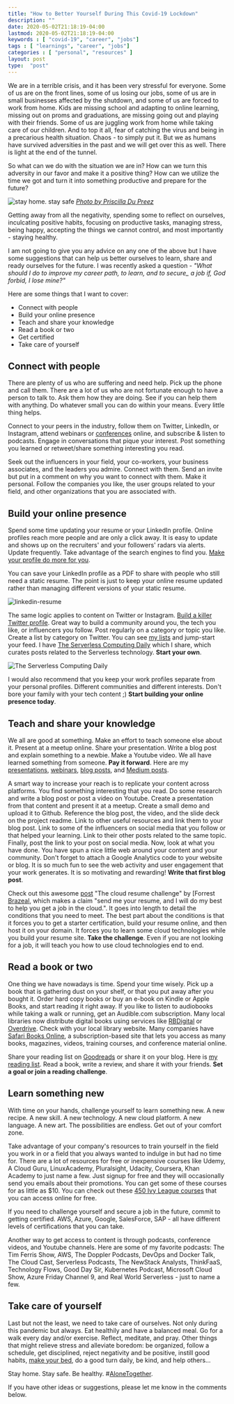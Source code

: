 ```yaml
---
title: "How to Better Yourself During This Covid-19 Lockdown"
description: ""
date: 2020-05-02T21:18:19-04:00
lastmod: 2020-05-02T21:18:19-04:00
keywords : [ "covid-19", "career", "jobs"]
tags : [ "learnings", "career", "jobs"]
categories : [ "personal", "resources" ]
layout: post
type:  "post"
---
```


We are in a terrible crisis, and it has been very stressful for everyone. Some of us are on the front lines, some of us losing our jobs, some of us are in small businesses affected by the shutdown, and some of us are forced to work from home. Kids are missing school and adapting to online learning, missing out on proms and graduations, are missing going out and playing with their friends. Some of us are juggling work from home while taking care of our children. And to top it all, fear of catching the virus and being in a precarious health situation. Chaos - to simply put it. But we as humans have survived adversities in the past and we will get over this as well. There is light at the end of the tunnel. 

So what can we do with the situation we are in? How can we turn this adversity in our favor and make it a positive thing? How can we utilize the time we got and turn it into something productive and prepare for the future? 
<!--more-->

![stay home. stay safe](https://user-images.githubusercontent.com/8188/80896790-2d4f4280-8cc0-11ea-8367-84c91d7d6b24.png)
*[Photo by Priscilla Du Preez](https://unsplash.com/photos/w59nZxIkw8M)*

Getting away from all the negativity, spending some to reflect on ourselves, inculcating positive habits, focusing on productive tasks, managing stress, being happy, accepting the things we cannot control, and most importantly - staying healthy.

I am not going to give you any advice on any one of the above but I have some suggestions that can help us better ourselves to learn, share and ready ourselves for the future. I was recently asked a question - *"What should I do to improve my career path, to learn, and to secure_ a job if, God forbid, I lose mine?"* 

Here are some things that I want to cover:

- Connect with people
- Build your online presence
- Teach and share your knowledge
- Read a book or two
- Get certified
- Take care of yourself

## Connect with people

There are plenty of us who are suffering and need help. Pick up the phone and call them. There are a lot of us who are not fortunate enough to have a person to talk to. Ask them how they are doing. See if you can help them with anything. Do whatever small you can do within your means. Every little thing helps.

Connect to your peers in the industry, follow them on Twitter, LinkedIn, or Instagram, attend webinars or [conferences](https://www.eventbrite.com/d/online/conferences/) online, and subscribe & listen to podcasts. Engage in conversations that pique your interest. Post something you learned or retweet/share something interesting you read.

Seek out the influencers in your field, your co-workers, your business associates, and the leaders you admire. Connect with them. Send an invite but put in a comment on why you want to connect with them. Make it personal. Follow the companies you like, the user groups related to your field, and other organizations that you are associated with. 

## Build your online presence

Spend some time updating your resume or your LinkedIn profile. Online profiles reach more people and are only a click away. It is easy to update and shows up on the recruiters' and your followers' radars via alerts. Update frequently. Take advantage of the search engines to find you. [Make your profile do more for you](https://business.linkedin.com/en-uk/marketing-solutions/blog/posts/content-marketing/2017/17-steps-to-a-better-LinkedIn-profile-in-2017). 

You can save your LinkedIn profile as a PDF to share with people who still need a static resume. The point is just to keep your online resume updated rather than managing different versions of your static resume.

![linkedin-resume](https://user-images.githubusercontent.com/8188/80896625-6ab2d080-8cbe-11ea-9e17-7d28dda0b303.png)

The same logic applies to content on Twitter or Instagram. [Build a killer Twitter profile](https://sachsmarketinggroup.com/9-tips-building-killer-twitter-profile/). Great way to build a community around you, the tech you like, or influencers you follow. Post regularly on a category or topic you like. Create a list by category on Twitter. You can see [my lists](https://twitter.com/rupakg/lists) and jump-start your feed. I have [The Serverless Computing Daily](https://paper.li/e-1517252918) which I share, which curates posts related to the Serverless technology. **Start your own**.

![The Serverless Computing Daily](https://user-images.githubusercontent.com/8188/80896647-903fda00-8cbe-11ea-9950-3dd082d9f8b4.png)

I would also recommend that you keep your work profiles separate from your personal profiles. Different communities and different interests. Don't bore your family with your tech content ;) **Start building your online presence today**.

## Teach and share your knowledge

We all are good at something. Make an effort to teach someone else about it. Present at a meetup online. Share your presentation. Write a blog post and explain something to a newbie. Make a Youtube video. We all have learned something from someone. **Pay it forward**. Here are my [presentations](https://rupakganguly.com/talks/), [webinars](https://rupakganguly.com/webinars/), [blog posts](https://rupakganguly.com/), and [Medium posts](https://medium.com/@rupakg).

A smart way to increase your reach is to replicate your content across platforms. You find something interesting that you read. Do some research and write a blog post or post a video on Youtube. Create a presentation from that content and present it at a meetup. Create a small demo and upload it to Github. Reference the blog post, the video, and the slide deck on the project readme. Link to other useful resources and link them to your blog post. Link to some of the influencers on social media that you follow or that helped your learning. Link to their other posts related to the same topic. Finally, post the link to your post on social media. Now, look at what you have done. You have spun a nice little web around your content and your community. Don't forget to attach a Google Analytics code to your website or blog. It is so much fun to see the web activity and user engagement that your work generates. It is so motivating and rewarding! **Write that first blog post**. 

Check out this awesome [post](https://forrestbrazeal.com/2020/04/23/the-cloud-resume-challenge/) "The cloud resume challenge" by [Forrest [Brazeal](https://twitter.com/forrestbrazeal), which makes a claim "send me your resume, and I will do my best to help you get a job in the cloud.". It goes into length to detail the conditions that you need to meet. The best part about the conditions is that it forces you to get a starter certification, build your resume online, and then host it on your domain. It forces you to learn some cloud technologies while you build your resume site. **Take the challenge**. Even if you are not looking for a job, it will teach you how to use cloud technologies end to end.

## Read a book or two

One thing we have nowadays is time. Spend your time wisely. Pick up a book that is gathering dust on your shelf, or that you put away after you bought it. Order hard copy books or buy an e-book on Kindle or Apple Books, and start reading it right away. If you like to listen to audiobooks while taking a walk or running, get an Audible.com subscription. Many local libraries now distribute digital books using services like [RBDigital](https://rbdigital.com/) or [Overdrive](https://www.overdrive.com/). Check with your local library website. Many companies have [Safari Books Online](https://www.oreilly.com/online-learning/try-now.html), a subscription-based site that lets you access as many books, magazines, videos, training courses, and conference material online.

Share your reading list on [Goodreads](https://www.goodreads.com/) or share it on your blog. Here is [my reading list](https://www.goodreads.com/review/list/30107236-rupak-ganguly?view=covers). Read a book, write a review, and share it with your friends. **Set a goal or join a reading challenge**.

## Learn something new

With time on your hands, challenge yourself to learn something new. A new recipe. A new skill. A new technology. A new cloud platform. A new language. A new art. The possibilities are endless. Get out of your comfort zone.

Take advantage of your company's resources to train yourself in the field you work in or a field that you always wanted to indulge in but had no time for. There are a lot of resources for free or inexpensive courses like Udemy, A Cloud Guru, LinuxAcademy, Pluralsight, Udacity, Coursera, Khan Academy to just name a few. Just signup for free and they will occasionally send you emails about their promotions. You can get some of these courses for as little as $10. You can check out these [450 Ivy League courses](https://www.freecodecamp.org/news/here-are-380-ivy-league-courses-you-can-take-online-right-now-for-free-9b3ffcbd7b8c/) that you can access online for free.

If you need to challenge yourself and secure a job in the future, commit to getting certified. AWS, Azure, Google, SalesForce, SAP - all have different levels of certifications that you can take. 

Another way to get access to content is through podcasts, conference videos, and Youtube channels. Here are some of my favorite podcasts: The Tim Ferris Show, AWS, The Doppler Podcasts, DevOps and Docker Talk, The Cloud Cast, Serverless Podcasts, The NewStack Analysts, ThinkFaaS, Technology Flows, Good Day Sir, Kubernetes Podcast, Microsoft Cloud Show, Azure Friday Channel 9, and Real World Serverless - just to name a few.

## Take care of yourself

Last but not the least, we need to take care of ourselves. Not only during this pandemic but always. Eat healthily and have a balanced meal. Go for a walk every day and/or exercise. Reflect, meditate, and pray. Other things that might relieve stress and alleviate boredom: be organized, follow a schedule, get disciplined, reject negativity and be positive, instill good habits, [make your bed](https://www.facebook.com/watch/?v=10156082095102241), do a good turn daily, be kind, and help others...

Stay home. Stay safe. Be healthy. #[AloneTogether](https://www.youtube.com/watch?v=JjVUzY6lSRA).

If you have other ideas or suggestions, please let me know in the comments below.

